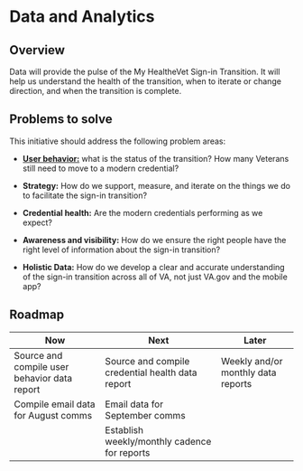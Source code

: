 # Data and Analytics

## Overview

Data will provide the pulse of the My HealtheVet Sign-in Transition. It will help us understand the health of the transition, when to iterate or change direction, and when the transition is complete.

## Problems to solve

This initiative should address the following problem areas:

* **[User behavior:](./user-behavior.md)** what is the status of the transition? How many Veterans still need to move to a modern credential?

* **Strategy:** How do we support, measure, and iterate on the things we do to facilitate the sign-in transition?

* **Credential health:** Are the modern credentials performing as we expect?

* **Awareness and visibility:** How do we ensure the right people have the right level of information about the sign-in transition?

* **Holistic Data:** How do we develop a clear and accurate understanding of the sign-in transition across all of VA, not just VA.gov and the mobile app?


## Roadmap

| Now | Next | Later |
| ---- | ----- | ---- |
| Source and compile user behavior data report | Source and compile credential health data report | Weekly and/or monthly data reports |
| Compile email data for August comms | Email data for September comms |  |
| | Establish weekly/monthly cadence for reports | |

